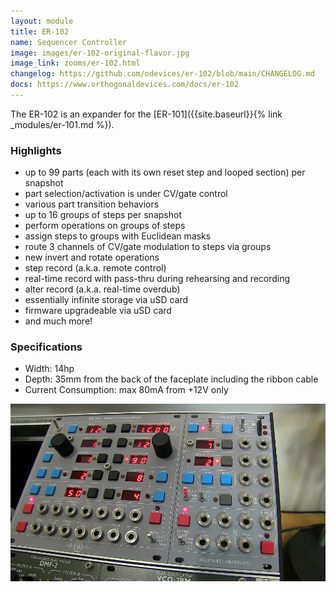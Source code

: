 ```yaml
---
layout: module
title: ER-102
name: Sequencer Controller
image: images/er-102-original-flavor.jpg
image_link: zooms/er-102.html
changelog: https://github.com/odevices/er-102/blob/main/CHANGELOG.md
docs: https://www.orthogonaldevices.com/docs/er-102
---
```


The ER-102 is an expander for the [ER-101]({{site.baseurl}}{% link _modules/er-101.md %}).

### Highlights
- up to 99 parts (each with its own reset step and looped section) per snapshot
- part selection/activation is under CV/gate control
- various part transition behaviors
- up to 16 groups of steps per snapshot
- perform operations on groups of steps
- assign steps to groups with Euclidean masks
- route 3 channels of CV/gate modulation to steps via groups
- new invert and rotate operations
- step record (a.k.a. remote control)
- real-time record with pass-thru during rehearsing and recording
- alter record (a.k.a. real-time overdub)
- essentially infinite storage via uSD card
- firmware upgradeable via uSD card
- and much more!

### Specifications
* Width: 14hp 
* Depth: 35mm from the back of the faceplate including the ribbon cable
* Current Consumption: max 80mA from +12V only

<a href="/images/er-101-102-nostalgia-peek.jpg"><img src="/images/er-101-102-nostalgia-peek.jpg" style="cursor: zoom-in;"></a>
